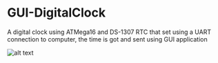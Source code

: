 # GUI-DigitalClock
A digital clock using ATMega16 and DS-1307 RTC that set using a UART connection to computer, the time is got and sent using GUI application

![alt text](https://drive.google.com/file/d/130sykZ0LAD5pn1OMRk5RzueeT6uPKQQy/view?usp=sharing)
